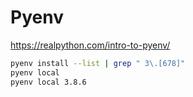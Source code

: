 # Pyenv

https://realpython.com/intro-to-pyenv/

```bash
pyenv install --list | grep " 3\.[678]"
pyenv local
pyenv local 3.8.6
```
